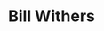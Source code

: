 ---
title: "Bill Withers"
summary: "Born: July 4, 1938 in Slab Fork, West Virginia, USA Died: March 30, 2020 In Los Angeles, CA. Soulful singer and songwriter. A late starter musically, he cut his first demos while working as a mechanic for the Lockheed Aircraft Corporation and released his debut album \"Just As I Am\" in 1971 at the age of 33. Father of"
image: "bill-withers.jpg"
apple_music_artist_url: "https://music.apple.com/gb/artist/bill-withers/339834"
wikipedia_url: "none"
---